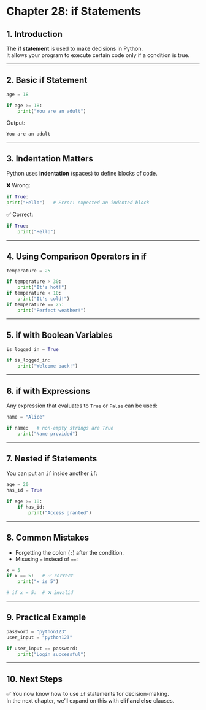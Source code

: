 # Chapter 28: if Statements

## 1. Introduction
The **if statement** is used to make decisions in Python.  
It allows your program to execute certain code only if a condition is true.  

---

## 2. Basic if Statement
```python
age = 18

if age >= 18:
    print("You are an adult")
```

Output:
```
You are an adult
```

---

## 3. Indentation Matters
Python uses **indentation** (spaces) to define blocks of code.  

❌ Wrong:
```python
if True:
print("Hello")   # Error: expected an indented block
```

✅ Correct:
```python
if True:
    print("Hello")
```

---

## 4. Using Comparison Operators in if
```python
temperature = 25

if temperature > 30:
    print("It's hot!")
if temperature < 10:
    print("It's cold!")
if temperature == 25:
    print("Perfect weather!")
```

---

## 5. if with Boolean Variables
```python
is_logged_in = True

if is_logged_in:
    print("Welcome back!")
```

---

## 6. if with Expressions
Any expression that evaluates to `True` or `False` can be used:

```python
name = "Alice"

if name:   # non-empty strings are True
    print("Name provided")
```

---

## 7. Nested if Statements
You can put an `if` inside another `if`:

```python
age = 20
has_id = True

if age >= 18:
    if has_id:
        print("Access granted")
```

---

## 8. Common Mistakes
- Forgetting the colon (`:`) after the condition.  
- Misusing `=` instead of `==`:

```python
x = 5
if x == 5:   # ✅ correct
    print("x is 5")

# if x = 5:  # ❌ invalid
```

---

## 9. Practical Example
```python
password = "python123"
user_input = "python123"

if user_input == password:
    print("Login successful")
```

---

## 10. Next Steps
✅ You now know how to use `if` statements for decision-making.  
In the next chapter, we’ll expand on this with **elif and else** clauses.